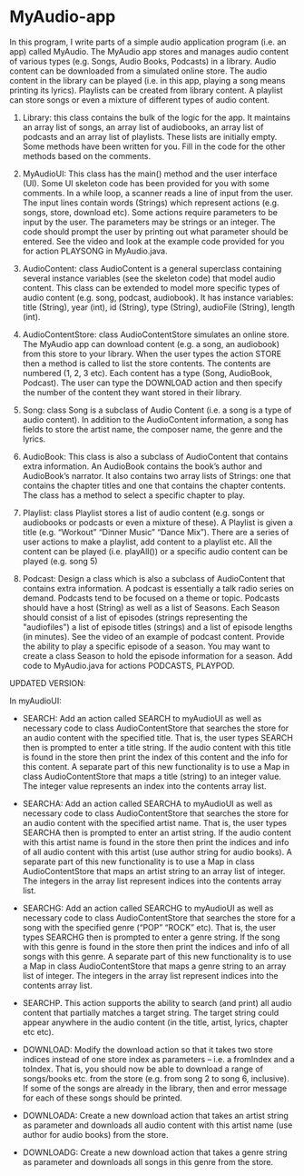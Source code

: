 # MyAudio-app
In this program, I write parts of a simple audio application program (i.e. an app) called MyAudio. The MyAudio app stores and manages audio content of various types (e.g. Songs, Audio Books, Podcasts) in a library. Audio content can be downloaded from a simulated online store. The audio content in the library can be played (i.e. in this app, playing a song means printing its lyrics). Playlists can be created from library content. A playlist can store songs or even a mixture of different types of audio content. 

1. Library: this class contains the bulk of the logic for the app. It maintains an array list of songs, an array list of audiobooks, an array list of podcasts and an array list of playlists. These lists are initially empty. Some methods have been written for you. Fill in the code for the other methods based on the comments.
  
2. MyAudioUI: This class has the main() method and the user interface (UI). Some UI skeleton code has been provided for you with some comments. In a while loop, a scanner reads a line of input from the user. The input lines contain words (Strings) which represent actions (e.g. songs, store, download etc). Some actions require parameters to be input by the user. The parameters may be strings or an integer. The code should prompt the user by printing out what parameter should be entered. See the video and look at the example code provided for you for action PLAYSONG in MyAudio.java.

3. AudioContent: class AudioContent is a general superclass containing several instance variables (see the skeleton code) that model audio content. This class can be extended to model more specific types of audio content (e.g. song, podcast, audiobook). It has instance variables: title (String), year (int), id (String), type (String), audioFile (String), length (int).

4. AudioContentStore: class AudioContentStore simulates an online store. The MyAudio app can download content (e.g. a song, an audiobook) from this store to your library. When the user types the action STORE then a method is called to list the store contents. The contents are numbered (1, 2, 3 etc). Each content has a type (Song, AudioBook, Podcast). The user can type the DOWNLOAD action and then specify the number of the content they want stored in their library.

5. Song: class Song is a subclass of Audio Content (i.e. a song is a type of audio content). In addition to the AudioContent information, a song has fields to store the artist name, the composer name, the genre and the lyrics.

6. AudioBook: This class is also a subclass of AudioContent that contains extra information. An AudioBook contains the book’s author and AudioBook’s narrator. It also contains two array lists of Strings: one that contains the chapter titles and one that contains the chapter contents. The class has a method to select a specific chapter to play.

7. Playlist: class Playlist stores a list of audio content (e.g. songs or audiobooks or podcasts or even a mixture of these). A Playlist is given a title (e.g. “Workout” “Dinner Music” “Dance Mix”). There are a series of user actions to make a playlist, add content to a playlist etc. All the content can be played (i.e. playAll()) or a specific audio content can be played (e.g. song 5)

8. Podcast: Design a class which is also a subclass of AudioContent that contains extra information. A podcast is essentially a talk radio series on demand. Podcasts tend to be focused on a theme or topic. Podcasts should have a host (String) as well as a list of Seasons. Each Season should consist of a list of episodes (strings representing the "audiofiles") a list of episode titles (strings) and a list of episode lengths (in minutes). See the video of an example of podcast content.  Provide the ability to play a specific episode of a season. You may want to create a class Season to hold the episode information for a season. Add code to MyAudio.java for actions PODCASTS, PLAYPOD.

UPDATED VERSION:

In myAudioUI: 

- SEARCH: Add an action called SEARCH to myAudioUI as well as necessary code to class AudioContentStore that searches the store for an audio content with the specified title. That is, the user types SEARCH then is prompted to enter a title string. If the audio content with this title is found in the store then print the index of this content and the info for this content. A separate part of this new functionality is to use a Map in class AudioContentStore that maps a title (string) to an integer value. The integer value represents an index into the contents array list.

- SEARCHA: Add an action called SEARCHA to myAudioUI as well as necessary code to class AudioContentStore that searches the store for an audio content with the specified artist name. That is, the user types SEARCHA then is prompted to enter an artist string. If the audio content with this artist name is found in the store then print the indices and info of all audio content with this artist (use author string for audio books). A separate part of this new functionality is to use a Map in class AudioContentStore that maps an artist string to an array list of integer. The integers in the array list represent indices into the contents array list.

- SEARCHG: Add an action called SEARCHG to myAudioUI as well as necessary code to class AudioContentStore that searches the store for a song with the specified genre (“POP” “ROCK” etc). That is, the user types SEARCHG then is prompted to enter a genre string. If the song with this genre is found in the store then print the indices and info of all songs with this genre. A separate part of this new functionality is to use a Map in class AudioContentStore that maps a genre string to an array list of integer. The integers in the array list represent indices into the contents array list.

- SEARCHP. This action supports the ability to search (and print) all audio content that partially matches a target string. The target string could appear anywhere in the audio content (in the title, artist, lyrics, chapter etc etc).

- DOWNLOAD: Modify the download action so that it takes two store indices instead of one store index as parameters – i.e. a fromIndex and a toIndex. That is, you should now be able to download a range of songs/books etc. from the store (e.g. from song 2 to song 6, inclusive). If some of the songs are already in the library, then and error message for each of these songs should be printed.

- DOWNLOADA: Create a new download action that takes an artist string as parameter and downloads all audio content with this artist name (use author for audio books) from the store.

- DOWNLOADG: Create a new download action that takes a genre string as parameter and downloads all songs in this genre from the store. 













